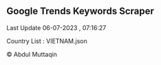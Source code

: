 

## Google Trends Keywords Scraper 
 
Last Update 06-07-2023 , 07:16:27

Country List :
VIETNAM.json



© Abdul Muttaqin 
